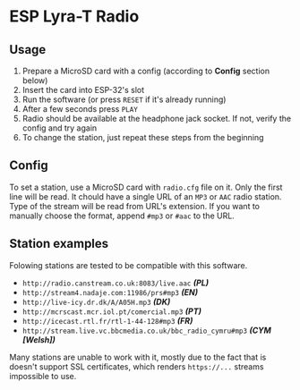 # ESP Lyra-T Radio
## Usage
1. Prepare a MicroSD card with a config (according to **Config** section below)
1. Insert the card into ESP-32's slot
1. Run the software (or press `RESET` if it's already running)
1. After a few seconds press `PLAY`
1. Radio should be available at the headphone jack socket. If not, verify the config and try again
1. To change the station, just repeat these steps from the beginning

## Config
To set a station, use a MicroSD card with `radio.cfg` file on it. Only the first line will be read. It chould have a single URL of an `MP3` or `AAC` radio station. Type of the stream will be read from URL's extension. If you want to manually choose the format, append `#mp3` or `#aac` to the URL.

## Station examples
Folowing stations are tested to be compatible with this software.

- `http://radio.canstream.co.uk:8083/live.aac` ***(PL)***
- `http://stream4.nadaje.com:11986/prs#mp3` ***(EN)***
- `http://live-icy.dr.dk/A/A05H.mp3` ***(DK)***
- `http://mcrscast.mcr.iol.pt/comercial.mp3` ***(PT)***
- `http://icecast.rtl.fr/rtl-1-44-128#mp3` ***(FR)***
- `http://stream.live.vc.bbcmedia.co.uk/bbc_radio_cymru#mp3` ***(CYM [Welsh])***

Many stations are unable to work with it, mostly due to the fact that is doesn't support SSL certificates, which renders `https://...` streams impossible to use.
